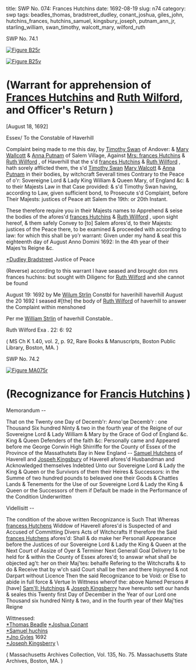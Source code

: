 title: SWP No. 074: Frances Hutchins
date: 1692-08-19
slug: n74
category: swp
tags: beadles_thomas, bradstreet_dudley, conant_joshua, giles_john, hutchins_frances, hutchins_samuel, kingsbury_joseph, putnam_ann_jr, starling_william, swan_timothy, walcott_mary, wilford_ruth



<div markdown class="doc" id="n74.1">

<div class="doc_id">SWP No. 74.1</div>


<span markdown class="figure">[![Figure B25r](archives/BPL/gifs/B25A.gif)](archives/BPL/LARGE/B25A.jpg)</span>

<span markdown class="figure">[![Figure B25v](archives/BPL/gifs/B25B.gif)](archives/BPL/LARGE/B25B.jpg)</span>

# (Warrant for apprehension of [Frances Hutchins](/tag/hutchins_frances.html) and [Ruth Wilford](/tag/wilford_ruth.html), and Officer's Return )

[August 18, 1692]

Essex/ To the Constable of Haverhill

Complaint being made to me this day, by [Timothy Swan](/tag/swan_timothy.html) of Andover: & [Mary Wallcott](/tag/walcott_mary.html) & [Anna Putnam](/tag/putnam_ann_jr.html) of Salem Village, Against [Mrs: frances Hutchins](/tag/hutchins_frances.html) & [Ruth Willford](/tag/wilford_ruth.html) , of Haverhill that the s'd [frances Hutchins](/tag/hutchins_frances.html) & [Ruth Willford](/tag/wilford_ruth.html) , hath sorely afflicted them, the s'd [Timothy Swan](/tag/swan_timothy.html) [Mary Walcott](/tag/walcott_mary.html) & [Anna Putnam](/tag/putnam_ann_jr.html) in their bodies, by witchcraft Severall times Contrary to the Peace of o'r: Sovereigne Lord & Lady King William & Queen Mary, of England &c: & to their Majests Law in that Case provided: & s'd Timothy Swan having, according to Law, given sufficient bond, to Prosecute s'd Complaint, before Their Majests: justices of Peace att Salem the 19th: or 20th Instant. 
  
  These therefore require you in their Majests names to Apprehend & seise the bodies of the afores'd [frances Hutchins](/tag/hutchins_frances.html) & [Ruth Willford](/tag/wilford_ruth.html) , upon sight hereof, & them safely Convey to [to] Salem afores'd, to their Majests: justices of the Peace there, to be examined & proceeded with according to law: for which this shall be yo'r warrant: Given under my hand & seal this eighteenth day of August Anno Domini 1692: In the 4th year of their
Majes'ts Reigne &c.  

[*Dudley Bradstreet](/tag/bradstreet_dudley.html) Justice of Peace 

(Reverse) according to this warrant I have seased 
and brought don mrs frances huchins: but 
sought with Diligenc for [Ruth Wilford](/tag/wilford_ruth.html) and 
she cannot be found

August 19: 1692 by Me [Wilum Strlin](/tag/starling_william.html) Constbl for haverihill
haverhill August the 20 1692
I seased #[the] the body of [Ruth Wilford](/tag/wilford_ruth.html) 
of haverhill to answer the Complaint within menshoned

Per me [William Strlin](/tag/starling_william.html) of haverhill Constable..

Ruth Wilford Exa . 22: 6: 92

( MS Ch K 1.40, vol. 2, p. 92, Rare Books & Manuscripts, Boston Public Library, Boston, MA. )


</div>



<div markdown class="doc" id="n74.2">

<div class="doc_id">SWP No. 74.2</div>


<span markdown class="figure">[![Figure MA075r](archives/MA135/small/MA075r.jpg)](archives/MA135/large/MA075r.jpg)</span>



# (Recognizance for [Francis Hutchins](/tag/hutchins_frances.html) )

Memorandum -- 

That on the Twenty one Day of Decemb'r: Anno'qe Decemb'r : one Thousand Six hundred Ninty & two in the fourth year of the Reigne of our Sovereigne Lord & Lady William & Mary by the Grace of God of England &c. King & Queen Defenders of the faith &c: Personally came and Appeared before me George Corwin High Shirriffe for the County of Essex of the Province of the Massathutets Bay in New England -- [Samuel Hutchens](/tag/hutchins_samuel.html) of Haverell and [Jospeh Kingsbury](/tag/kingsbury_joseph.html) of Haverell afores'd Husbandman and Acknowledged themselves Indebted Unto our Sovereigne Lord & Lady the King & Queen or the Survivors of them their Heires & Successors: in the Summe of two hundred pounds to beleaved one their Goods & Chattles Lands & Tenements for the Use of our Sovereigne Lord & Lady the King & Queen or the Successors of them if Default be made in the Performance of the Condition Underwritten

Videllisitt -- 

The condition of the above written Recognizance is Such That Whereas [francess Hutchens](/tag/hutchins_frances.html) Widdow of Haverell afores'd is Suspected of and Accused of Committing Divers Acts of Witchcrafts If therefore the Said [frances Hutchens](/tag/hutchins_frances.html) afores'd: Shall & do make her Personall Appearance before the Justices of our Sovereigne Lord & Lady the King & Queen at the Next Court of Assize of Oyer & Terminer Next Generall Goal Delivery to be held for & within the County of Essex afores'd; to answar what shall be objected ag't: her on their Maj'tes: behalfe Refering to the Witchcrafts & to do & Receive that  by w'ch said Court shall be then and there Injoyned & not Darpart without Licence Then the said Recognizance to be Void: or Else to abide in full force & Vertue In Wittness wherof the: above Named Persons #[have] [Sam'll: Hutchings](/tag/hutchins_samuel.html) & [Joseph Kingsberry](/tag/kingsbury_joseph.html) have hereunto sett our hands & seales this Twenty first Day of December in the Year of our Lord one Thousand six hundred Ninty & two, and in the fourth year of their Maj'ties Reigne
  
Wittnessed:                                               
[*Thomas Beadle](/tag/beadles_thomas.html)
[*Joshua Conant](/tag/conant_joshua.html)           
                                              [*Samuel huchins](/tag/hutchins_samuel.html)  
[*Jno Gyles](/tag/giles_john.html) 1692             
                                              [*Joseph Kingsberry](/tag/kingsbury_joseph.html) 
\ 

( Massachusetts Archives Collection, Vol. 135, No. 75. Massachusetts State Archives, Boston, MA. )

</div>
